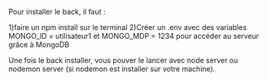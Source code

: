 Pour installer le back, il faut : 

1)faire un npm install sur le terminal 
2)Créer un .env avec des variables MONGO_ID = utilisateur1 et MONGO_MDP = 1234 pour accéder au serveur grâce à MongoDB

Une fois le back installer, vous pouver le lancer avec node server ou nodemon server (si nodemon est installer sur votre machine).